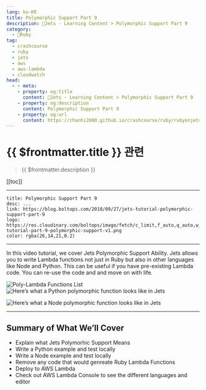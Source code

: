 ```yaml
---
lang: ko-KR
title: Polymorphic Support Part 9
description: 🔻Jets - Learning Content > Polymorphic Support Part 9
category:
  - 🔻Ruby
tag:
  - crashcourse
  - ruby
  - jets
  - aws
  - aws-lambda
  - cloudwatch
head:
  - - meta:
    - property: og:title
      content: 🔻Jets - Learning Content > Polymorphic Support Part 9
    - property: og:description
      content: Polymorphic Support Part 9
    - property: og:url
      content: https://chanhi2000.github.io/crashcourse/ruby/rubyonjets-learning-content/20180927-jets-tutorial-polymorphic-support-part-9.html
---
```


# {{ $frontmatter.title }} 관련

> {{ $frontmatter.description }}

[[toc]]

---

```component VPCard
title: Polymorphic Support Part 9
desc: ...
link: https://blog.boltops.com/2018/09/27/jets-tutorial-polymorphic-support-part-9
logo: https://res.cloudinary.com/boltops/image/fetch/c_limit,f_auto,q_auto,w_584/https://blog.boltops.com/img/posts/2018/09/jets-tutorial-part-9-polymorphic-support-v1.png
color: rgba(26,14,21,0.2)
```

---

<VidStack src="youtube/asylnFoKAYA"/>

In this video tutorial, we cover Jets Polymorphic Support Ability. Jets allows you to write Lambda functions not just in Ruby but also in other languages like Node and Python. This can be useful if you have pre-existing Lambda code. You can re-use the code and and move on with life.

![Poly-Lambda Functions List](https://blog.boltops.com/img/posts/2018/09/poly-lambda-functions-list.png)
![Here’s what a Python polymorphic function looks like in Jets](https://blog.boltops.com/img/posts/2018/09/poly-lambda-function-edit-python.png)




![Here’s what a Node polymorphic function looks like in Jets](https://blog.boltops.com/img/posts/2018/09/poly-lambda-function-edit-node.png)


---

## Summary of What We’ll Cover

- Explain what Jets Polymorhic Support Means
- Write a Python example and test locally
- Write a Node example and test locally
- Remove any code that would genreate Ruby Lambda Functions
- Deploy to AWS Lambda
- Check out AWS Lambda Console to see the different languages and editor